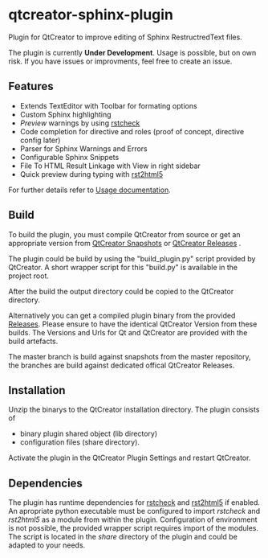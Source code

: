 # qtcreator-sphinx-plugin

Plugin for QtCreator to improve editing of Sphinx RestructredText files.

The plugin is currently **Under Development**. Usage is possible, but on own risk.
If you have issues or improvments, feel free to create an issue.


## Features

* Extends TextEditor with Toolbar for formating options
* Custom Sphinx highlighting
* *Preview* warnings by using [rstcheck](https://pypi.org/project/rstcheck/)
* Code completion for directive and roles (proof of concept, directive config later)
* Parser for Sphinx Warnings and Errors
* Configurable Sphinx Snippets
* File To HTML Result Linkage with View in right sidebar
* Quick preview during typing with [rst2html5](https://pypi.org/project/rst2html5/)

For further details refer to [Usage documentation](doc/Usage.md).

## Build

To build the plugin, you must compile QtCreator from source or get an appropriate version from 
[QtCreator Snapshots](https://download.qt.io/snapshots/qtcreator/) or [QtCreator Releases](https://download.qt.io/official_releases/qtcreator) .

The plugin could be build by using the "build_plugin.py" script provided by QtCreator.
A short wrapper script for this "build.py" is available in the project root.

After the build the output directory could be copied to the QtCreator directory.

Alternatively you can get a compiled plugin binary from the provided [Releases](https://github.com/procitec/qtcreator-sphinx-plugin/releases). Please ensure to have the identical QtCreator Version from these builds.
The Versions and Urls for Qt and QtCreator are provided with the build artefacts.

The master branch is build against snapshots from the master repository, the branches are build against dedicated offical QtCreator Releases.

## Installation

Unzip the binarys to the QtCreator installation directory. The plugin consists of

* binary plugin shared object (lib directory)
* configuration files (share directory).

Activate the plugin in the QtCreator Plugin Settings
and restart QtCreator.

## Dependencies

The plugin has runtime dependencies for [rstcheck](https://pypi.org/project/rstcheck/)  and [rst2html5](https://pypi.org/project/rst2html5/) if enabled.
An apropriate python executable must be configured to import *rstcheck* and *rst2html5* as a module from within the plugin.
Configuration of environment is not possible, the provided wrapper script requires import of the modules.
The script is located in the *share* directory of the plugin and could be adapted to your needs.

